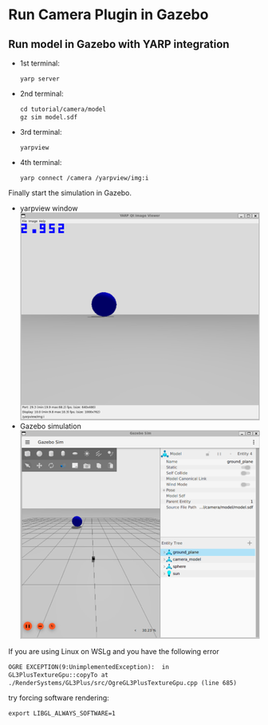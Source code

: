 # Run Camera Plugin in Gazebo

## Run model in Gazebo with YARP integration

- 1st terminal:
  ~~~
  yarp server
  ~~~
- 2nd terminal:
  ~~~
  cd tutorial/camera/model
  gz sim model.sdf
  ~~~
- 3rd terminal:
  ~~~
  yarpview
  ~~~
- 4th terminal:
  ~~~
  yarp connect /camera /yarpview/img:i
  ~~~

Finally start the simulation in Gazebo.
- yarpview window
  ![yarpview window](imgs/yarpview.png "yarpview window")
- Gazebo simulation
  ![Gazebo simulation](imgs/simulation.png "Gazebo simulation")

If you are using Linux on WSLg and you have the following error
~~~
OGRE EXCEPTION(9:UnimplementedException):  in GL3PlusTextureGpu::copyTo at ./RenderSystems/GL3Plus/src/OgreGL3PlusTextureGpu.cpp (line 685)
~~~
try forcing software rendering:
~~~
export LIBGL_ALWAYS_SOFTWARE=1
~~~


